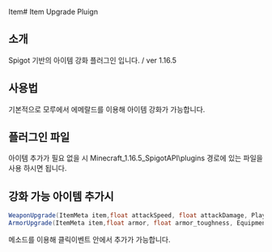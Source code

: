 Item# Item Upgrade Pluign
## 소개
Spigot 기반의 아이템 강화 플러그인 입니다. / ver 1.16.5
## 사용법
기본적으로 모루에서 에메랄드를 이용해 아이템 강화가 가능합니다.
## 플러그인 파일
아이템 추가가 필요 없을 시
	Minecraft_1.16.5_SpigotAPI\plugins
경로에 있는 파일을 사용 하시면 됩니다.
## 강화 가능 아이템 추가시
``` java
WeaponUpgrade(ItemMeta item,float attackSpeed, float attackDamage, Player player)
ArmorUpgrade(ItemMeta item,float armor, float armor_toughness, EquipmentSlot equipment, Player player)
```
메소드를 이용해 클릭이벤트 안에서 추가가 가능합니다.